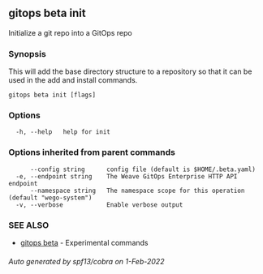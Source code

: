 ## gitops beta init

Initialize a git repo into a GitOps repo

### Synopsis

This will add the base directory structure
to a repository so that it can be used in the add and 
install commands.

```
gitops beta init [flags]
```

### Options

```
  -h, --help   help for init
```

### Options inherited from parent commands

```
      --config string      config file (default is $HOME/.beta.yaml)
  -e, --endpoint string    The Weave GitOps Enterprise HTTP API endpoint
      --namespace string   The namespace scope for this operation (default "wego-system")
  -v, --verbose            Enable verbose output
```

### SEE ALSO

* [gitops beta](gitops_beta.md)	 - Experimental commands

###### Auto generated by spf13/cobra on 1-Feb-2022
